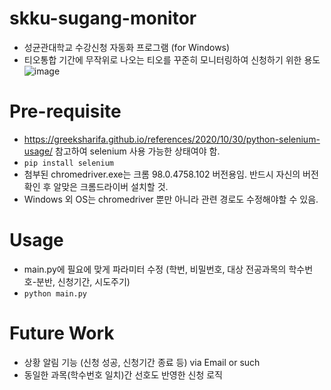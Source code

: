 # skku-sugang-monitor
- 성균관대학교 수강신청 자동화 프로그램 (for Windows)
- 티오통합 기간에 무작위로 나오는 티오를 꾸준히 모니터링하여 신청하기 위한 용도
![image](https://user-images.githubusercontent.com/70851516/155660987-4532dcce-b5f3-4b19-8849-45eb0c1e601e.png)

# Pre-requisite
- https://greeksharifa.github.io/references/2020/10/30/python-selenium-usage/ 참고하여 selenium 사용 가능한 상태여야 함.
- `pip install selenium`
- 첨부된 chromedriver.exe는 크롬 98.0.4758.102 버전용임. 반드시 자신의 버전 확인 후 알맞은 크롬드라이버 설치할 것.
- Windows 외 OS는 chromedriver 뿐만 아니라 관련 경로도 수정해야할 수 있음.

# Usage
- main.py에 필요에 맞게 파라미터 수정 (학번, 비밀번호, 대상 전공과목의 학수번호-분반, 신청기간, 시도주기)
- `python main.py`

# Future Work
- 상황 알림 기능 (신청 성공, 신청기간 종료 등) via Email or such
- 동일한 과목(학수번호 일치)간 선호도 반영한 신청 로직
